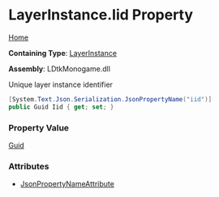 # LayerInstance\.Iid Property

[Home](../../../README.md)

**Containing Type**: [LayerInstance](../README.md)

**Assembly**: LDtkMonogame\.dll

  
Unique layer instance identifier

```csharp
[System.Text.Json.Serialization.JsonPropertyName("iid")]
public Guid Iid { get; set; }
```

### Property Value

[Guid](https://docs.microsoft.com/en-us/dotnet/api/system.guid)

### Attributes

* [JsonPropertyNameAttribute](https://docs.microsoft.com/en-us/dotnet/api/system.text.json.serialization.jsonpropertynameattribute)

